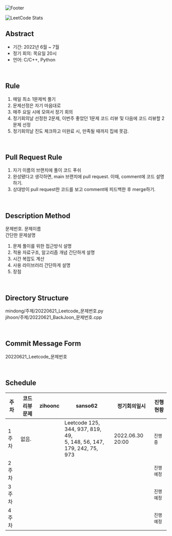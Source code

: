 ![Footer](https://capsule-render.vercel.app/api?type=waving&color=auto&height=200&section=footer&text=Algorithms_study&fontSize=100)

![LeetCode Stats](https://leetcard.jacoblin.cool/sanso62?theme=nord&font=Chau%20Philomene%20One)
## Abstract

- 기간: 2022년 6월 ~ 7월
- 정기 회의: 목요일 20시
- 언어: C/C++, Python

<br>

## Rule

1. 매일 최소 1문제씩 풀기
2. 문제선정은 자기 마음대로
3. 매주 요일 시에 모여서 정기 회의
4. 정기회의날 선정한 2문제, 이번주 좋았던 1문제 코드 리뷰 및 다음에 코드 리뷰할 2문제 선정 
5. 정기회의날 진도 체크하고 미완료 시, 만족될 때까지 집에 못감.

<br>

## Pull Request Rule

1. 자기 이름의 브랜치에 풀이 코드 푸쉬
2. 완성됐다고 생각하면, main 브랜치에 pull request. 이때, comment에 코드 설명하기.
3. 상대방이 pull request한 코드를 보고 comment에 피드백한 후 merge하기. 


<br>

## Description Method

문제번호. 문제이름
<br>간단한 문제설명
1. 문제 풀이를 위한 접근방식 설명
2. 적용 자료구조, 알고리즘 개념 간단하게 설명
3. 시간 복잡도 계산
4. 사용 라이브러리 간단하게 설명
5. 장점


<br>

## Directory Structure
mindong/주제/20220621_Leetcode_문제번호.py <br>
jihoon/주제/20220621_BackJoon_문제번호.cpp


<br>

## Commit Message Form
20220621_Leetcode_문제번호


<br>

## Schedule


| **주차** | **코드리뷰문제**          | **zihoonc**                                                   | **sanso62**                                                   | **정기회의일시**                                                   | **진행 현황** |
| -------- | ------------------- | ------------------------------------------------------------ | ------------------------------------------------------------ | ------------------------------------------------------------ | ------------- |
| 1주차    |     없음.      |  | Leetcode 125, 344, 937, 819, 49, <br> 5, 148, 56, 147, 179, 242, 75, 973 |                         2022.06.30 20:00                                     | `진행 중`   |
| 2주차    |          |  |  |                                                              | `진행 예정`   |
| 3주차    |          |  |  |                                                              | `진행 예정`   |
| 4주차    |          |  |  |  | `진행 예정`   |
